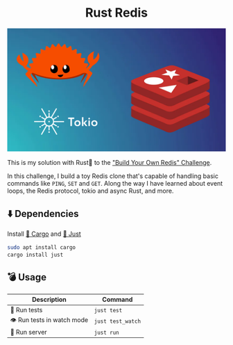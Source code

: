 <h1 style="text-align: center;">Rust Redis</h1>

![Rust and redis banner](./public/image.png)

This is my solution with Rust🦀 to the
["Build Your Own Redis" Challenge](https://codecrafters.io/challenges/redis).

In this challenge, I build a toy Redis clone that's capable of handling
basic commands like `PING`, `SET` and `GET`. Along the way I have learned about
event loops, the Redis protocol, tokio and async Rust, and more.

## ⬇️ Dependencies
Install [🦀 Cargo](https://www.rust-lang.org/tools/install) and [🤖 Just](https://github.com/casey/just) 

```bash
sudo apt install cargo
cargo install just
```

## 💣 Usage

| Description | Command |
| ----------- | ------- |
| 🧪 Run tests   | `just test` |
| 👁️ Run tests in watch mode   | `just test_watch` |
| 🚀 Run server  | `just run`  |
